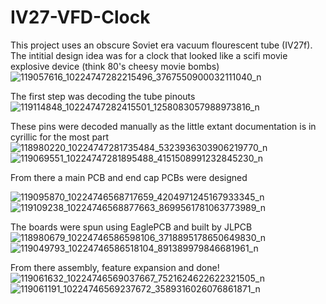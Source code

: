 # IV27-VFD-Clock

This project uses an obscure Soviet era vacuum flourescent tube (IV27f). The intitial design idea was for a clock that looked like a scifi movie explosive device (think 80's cheesy movie bombs)![119057616_10224747282215496_3767550900032111040_n](https://user-images.githubusercontent.com/8798897/189245810-1d5e1dd0-8b66-444c-a2c3-2a027090b2fa.jpg)

The first step was decoding the tube pinouts
![119114848_10224747282415501_1258083057988973816_n](https://user-images.githubusercontent.com/8798897/189246215-2be51854-b959-4ab6-8d01-9126a9f74a10.jpg)

These pins were decoded manually as the little extant documentation is in cyrillic for the most part
![118980220_10224747281735484_5323936303906219770_n](https://user-images.githubusercontent.com/8798897/189246290-36e448cc-9123-4c90-bea7-6cfc3773ceb0.jpg)
![119069551_10224747281895488_4151508991232845230_n](https://user-images.githubusercontent.com/8798897/189246295-a2036543-67bd-4110-8be9-d17f33df7fd8.jpg)

From there a main PCB and end cap PCBs were designed

![119095870_10224746568717659_4204971245167933345_n](https://user-images.githubusercontent.com/8798897/189246334-aca46918-31dc-4e4d-ae01-a7c40d0309f0.jpg)
![119109238_10224746568877663_8699561781063773989_n](https://user-images.githubusercontent.com/8798897/189246340-b68bc235-2872-409b-adde-cc0f5475f882.jpg)

The boards were spun using EaglePCB and built by JLPCB
![118980679_10224746586598106_3718895178650649830_n](https://user-images.githubusercontent.com/8798897/189246377-5cc8f143-e2f6-4607-8990-e510302fff7c.jpg)
![119049793_10224746586518104_891389979846681961_n](https://user-images.githubusercontent.com/8798897/189246381-4b9d9563-7e0b-43b0-898f-291490906f4d.jpg)

From there assembly, feature expansion and done!
![119061632_10224746569037667_7521624622622321505_n](https://user-images.githubusercontent.com/8798897/189246423-b0fd23ab-5875-4067-8e89-788d858ce10f.jpg)
![119061191_10224746569237672_3589316026076861871_n](https://user-images.githubusercontent.com/8798897/189246431-f59deab7-b6b2-4eb0-8f33-a12238592362.jpg)
